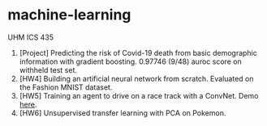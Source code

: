 # machine-learning
UHM ICS 435

1. [Project] Predicting the risk of Covid-19 death from basic demographic information with gradient boosting. 0.97746 (9/48) auroc score on withheld test set. 
2. [HW4] Building an artificial neural network from scratch. Evaluated on the Fashion MNIST dataset.
3. [HW5] Training an agent to drive on a race track with a ConvNet. Demo [here](https://drive.google.com/file/d/1GOn9-fWUm-s1cgM3h2PCBo7tFW6wGS0O/view?usp=sharing). 
4. [HW6] Unsupervised transfer learning with PCA on Pokemon. 
